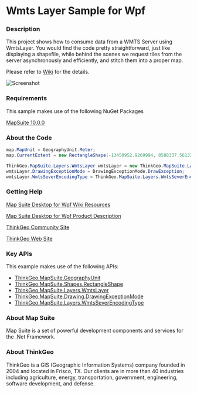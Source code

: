 # Wmts Layer Sample for Wpf

### Description

This project shows how to consume data from a WMTS Server using WmtsLayer. You would find the code pretty straightforward, just like displaying a shapefile, while behind the scenes we request tiles from the server asynchronously and efficiently, and stitch them into a proper map. 

Please refer to [Wiki](http://wiki.thinkgeo.com/wiki/map_suite_desktop_for_wpf) for the details.

![Screenshot](https://github.com/ThinkGeo/WmtsLayerSample-ForWpf/blob/master/Screenshot.png)

### Requirements

This sample makes use of the following NuGet Packages

[MapSuite 10.0.0](https://www.nuget.org/packages?q=ThinkGeo)

### About the Code
```csharp
map.MapUnit = GeographyUnit.Meter;
map.CurrentExtent = new RectangleShape(-13450952.9269994, 8588337.56133263, 5764694.11157119, -3680716.09771399);

ThinkGeo.MapSuite.Layers.WmtsLayer wmtsLayer = new ThinkGeo.MapSuite.Layers.WmtsLayer();
wmtsLayer.DrawingExceptionMode = DrawingExceptionMode.DrawException;
wmtsLayer.WmtsSeverEncodingType = ThinkGeo.MapSuite.Layers.WmtsSeverEncodingType.Restful;
```
### Getting Help

[Map Suite Desktop for Wpf Wiki Resources](http://wiki.thinkgeo.com/wiki/map_suite_desktop_for_wpf)

[Map Suite Desktop for Wpf Product Description](https://thinkgeo.com/ui-controls#desktop-platforms)

[ThinkGeo Community Site](http://community.thinkgeo.com/)

[ThinkGeo Web Site](http://www.thinkgeo.com)

### Key APIs
This example makes use of the following APIs:

- [ThinkGeo.MapSuite.GeographyUnit](http://wiki.thinkgeo.com/wiki/api/thinkgeo.mapsuite.geographyunit)
- [ThinkGeo.MapSuite.Shapes.RectangleShape](http://wiki.thinkgeo.com/wiki/api/thinkgeo.mapsuite.shapes.rectangleshape)
- [ThinkGeo.MapSuite.Layers.WmtsLayer](http://wiki.thinkgeo.com/wiki/api/thinkgeo.mapsuite.layers.wmtslayer)
- [ThinkGeo.MapSuite.Drawing.DrawingExceptionMode](http://wiki.thinkgeo.com/wiki/api/thinkgeo.mapsuite.drawing.drawingexceptionmode)
- [ThinkGeo.MapSuite.Layers.WmtsSeverEncodingType](http://wiki.thinkgeo.com/wiki/api/thinkgeo.mapsuite.layers.wmtsseverencodingtype)

### About Map Suite
Map Suite is a set of powerful development components and services for the .Net Framework.

### About ThinkGeo
ThinkGeo is a GIS (Geographic Information Systems) company founded in 2004 and located in Frisco, TX. Our clients are in more than 40 industries including agriculture, energy, transportation, government, engineering, software development, and defense.
